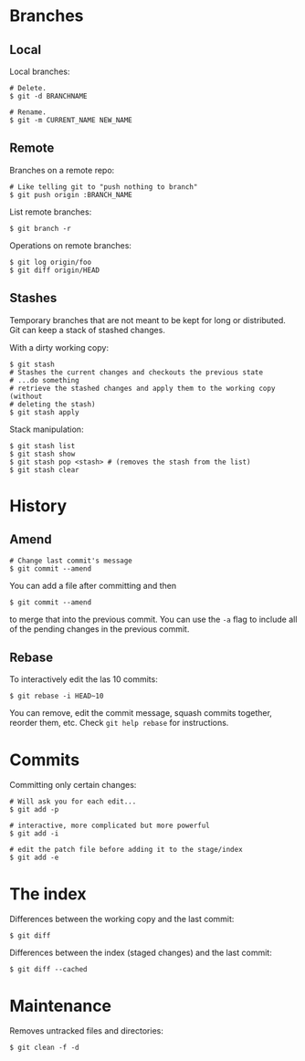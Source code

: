 # Branches

## Local

Local branches:

    # Delete.
    $ git -d BRANCHNAME

    # Rename.
    $ git -m CURRENT_NAME NEW_NAME

## Remote

Branches on a remote repo:

    # Like telling git to "push nothing to branch"
    $ git push origin :BRANCH_NAME

List remote branches:

    $ git branch -r

Operations on remote branches:

    $ git log origin/foo
    $ git diff origin/HEAD

## Stashes

Temporary branches that are not meant to be kept for long or distributed. Git
can keep a stack of stashed changes.

With a dirty working copy: 

    $ git stash
    # Stashes the current changes and checkouts the previous state
    # ...do something
    # retrieve the stashed changes and apply them to the working copy (without
    # deleting the stash)
    $ git stash apply

Stack manipulation:

    $ git stash list
    $ git stash show
    $ git stash pop <stash> # (removes the stash from the list)
    $ git stash clear

# History

## Amend

    # Change last commit's message
    $ git commit --amend

You can add a file after committing and then

    $ git commit --amend

to merge that into the previous commit. You can use the `-a` flag to include
all of the pending changes in the previous commit.

## Rebase

To interactively edit the las 10 commits:

    $ git rebase -i HEAD~10

You can remove, edit the commit message, squash commits together, reorder
them, etc. Check `git help rebase` for instructions.

# Commits

Committing only certain changes:

    # Will ask you for each edit...
    $ git add -p

    # interactive, more complicated but more powerful
    $ git add -i

    # edit the patch file before adding it to the stage/index
    $ git add -e

# The index

Differences between the working copy and the last commit:

    $ git diff

Differences between the index (staged changes) and the last commit:

    $ git diff --cached

# Maintenance

Removes untracked files and directories:

    $ git clean -f -d
